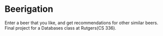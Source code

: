 Beerigation
===========

Enter a beer that you like, and get recommendations for other similar beers. Final project for a Databases class at Rutgers(CS 336).
